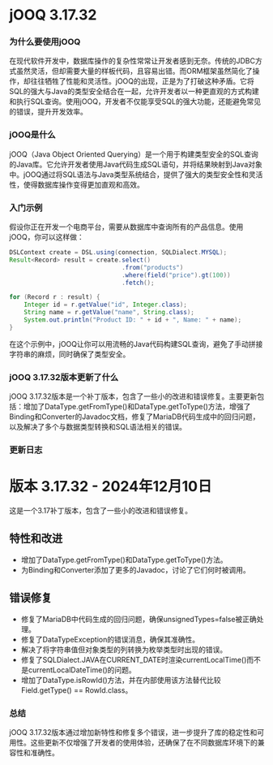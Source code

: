 # jOOQ 3.17.32
### 为什么要使用jOOQ

在现代软件开发中，数据库操作的复杂性常常让开发者感到无奈。传统的JDBC方式虽然灵活，但却需要大量的样板代码，且容易出错。而ORM框架虽然简化了操作，却往往牺牲了性能和灵活性。jOOQ的出现，正是为了打破这种矛盾。它将SQL的强大与Java的类型安全结合在一起，允许开发者以一种更直观的方式构建和执行SQL查询。使用jOOQ，开发者不仅能享受SQL的强大功能，还能避免常见的错误，提升开发效率。

### jOOQ是什么

jOOQ（Java Object Oriented Querying）是一个用于构建类型安全的SQL查询的Java库。它允许开发者使用Java代码生成SQL语句，并将结果映射到Java对象中。jOOQ通过将SQL语法与Java类型系统结合，提供了强大的类型安全性和灵活性，使得数据库操作变得更加直观和高效。

### 入门示例

假设你正在开发一个电商平台，需要从数据库中查询所有的产品信息。使用jOOQ，你可以这样做：

```java
DSLContext create = DSL.using(connection, SQLDialect.MYSQL);
Result<Record> result = create.select()
                               .from("products")
                               .where(field("price").gt(100))
                               .fetch();

for (Record r : result) {
    Integer id = r.getValue("id", Integer.class);
    String name = r.getValue("name", String.class);
    System.out.println("Product ID: " + id + ", Name: " + name);
}
```

在这个示例中，jOOQ让你可以用流畅的Java代码构建SQL查询，避免了手动拼接字符串的麻烦，同时确保了类型安全。

### jOOQ 3.17.32版本更新了什么

jOOQ 3.17.32版本是一个补丁版本，包含了一些小的改进和错误修复。主要更新包括：增加了DataType.getFromType()和DataType.getToType()方法，增强了Binding和Converter的Javadoc文档，修复了MariaDB代码生成中的回归问题，以及解决了多个与数据类型转换和SQL语法相关的错误。

### 更新日志

# 版本 3.17.32 - 2024年12月10日
这是一个3.17补丁版本，包含了一些小的改进和错误修复。

## 特性和改进
- 增加了DataType.getFromType()和DataType.getToType()方法。
- 为Binding和Converter添加了更多的Javadoc，讨论了它们何时被调用。

## 错误修复
- 修复了MariaDB中代码生成的回归问题，确保unsignedTypes=false被正确处理。
- 修复了DataTypeException的错误消息，确保其准确性。
- 解决了将字符串值但对象类型的列转换为枚举类型时出现的错误。
- 修复了SQLDialect.JAVA在CURRENT_DATE时渲染currentLocalTime()而不是currentLocalDateTime()的问题。
- 增加了DataType.isRowId()方法，并在内部使用该方法替代比较Field.getType() == RowId.class。

### 总结

jOOQ 3.17.32版本通过增加新特性和修复多个错误，进一步提升了库的稳定性和可用性。这些更新不仅增强了开发者的使用体验，还确保了在不同数据库环境下的兼容性和准确性。